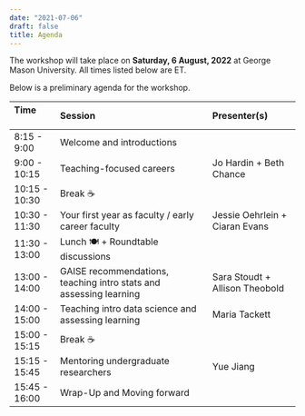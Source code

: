 ```yaml
---
date: "2021-07-06"
draft: false
title: Agenda
---
```


The workshop will take place on **Saturday, 6 August, 2022** at George Mason University. All times listed below are ET.

Below is a preliminary agenda for the workshop. 

| Time &nbsp;&nbsp;&nbsp;&nbsp;&nbsp;&nbsp;&nbsp;&nbsp;&nbsp;| Session                           | Presenter(s) |
|:-------------- |:----------------------------------|:-------------|
| 8:15 - 9:00   | Welcome and introductions                                           |
| 9:00 - 10:15  | Teaching-focused careers                                            | Jo Hardin + Beth Chance
| 10:15 - 10:30 | Break ☕                                                      |
| 10:30	- 11:30 | Your first year as faculty / early career faculty                   | Jessie Oehrlein + Ciaran Evans |
| 11:30 - 13:00 | Lunch 🍽️  + Roundtable discussions                     |
| 13:00 - 14:00 | GAISE recommendations, teaching intro stats and assessing learning  | Sara Stoudt + Allison Theobold
| 14:00 - 15:00 | Teaching intro data science and assessing learning                  | Maria Tackett 
| 15:00 - 15:15 | Break ☕                                                      |
| 15:15 - 15:45 | Mentoring undergraduate researchers                                 | Yue Jiang 
| 15:45 - 16:00 | Wrap-Up and Moving forward                                          |
